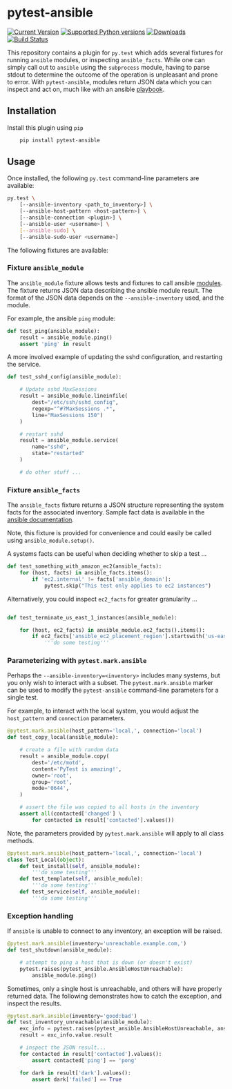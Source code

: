 # pytest-ansible

[![Current Version](https://pypip.in/v/pytest-ansible/badge.svg)](https://pypi.python.org/pypi/pytest-ansible/)
[![Supported Python versions](https://pypip.in/py_versions/pytest-ansible/badge.svg)](https://pypi.python.org/pypi/pytest-ansible/)
[![Downloads](https://pypip.in/d/pytest-ansible/badge.svg)](https://pypi.python.org/pypi/pytest-ansible/)
[![Build Status](https://travis-ci.org/jlaska/pytest-ansible.svg?branch=master)](https://travis-ci.org/jlaska/pytest-ansible)

This repository contains a plugin for ``py.test`` which adds several fixtures
for running ``ansible`` modules, or inspecting ``ansible_facts``.  While one
can simply call out to ``ansible`` using the ``subprocess`` module, having to
parse stdout to determine the outcome of the operation is unpleasant and prone
to error.  With ``pytest-ansible``, modules return JSON data which you can
inspect and act on, much like with an ansible
[playbook](http://docs.ansible.com/playbooks.html).

## Installation

Install this plugin using ``pip``

```bash
    pip install pytest-ansible
```

## Usage

Once installed, the following ``py.test`` command-line parameters are available:

```bash
py.test \
    [--ansible-inventory <path_to_inventory>] \
    [--ansible-host-pattern <host-pattern>] \
    [--ansible-connection <plugin>] \
    [--ansible-user <username>] \
    [--ansible-sudo] \
    [--ansible-sudo-user <username>]
```

The following fixtures are available:


### Fixture ``ansible_module``

The ``ansible_module`` fixture allows tests and fixtures to call ansible
[modules](http://docs.ansible.com/modules.html).  The fixture returns JSON data
describing the ansible module result.  The format of the JSON data depends on
the ``--ansible-inventory`` used, and the module.

For example, the ansible ``ping`` module:

```python
def test_ping(ansible_module):
    result = ansible_module.ping()
    assert 'ping' in result
```

A more involved example of updating the sshd configuration, and restarting the
service.

```python
def test_sshd_config(ansible_module):

    # Update sshd MaxSessions
    result = ansible_module.lineinfile(
        dest="/etc/ssh/sshd_config",
        regexp="^#?MaxSessions .*",
        line="MaxSessions 150")
    )

    # restart sshd
    result = ansible_module.service(
        name="sshd",
        state="restarted"
    )

    # do other stuff ...
```

### Fixture ``ansible_facts``

The ``ansible_facts`` fixture returns a JSON structure representing the system
facts for the associated inventory.  Sample fact data is available in the
[ansible
documentation](http://docs.ansible.com/playbooks_variables.html#information-discovered-from-systems-facts).

Note, this fixture is provided for convenience and could easily be called using
``ansible_module.setup()``.

A systems facts can be useful when deciding whether to skip a test ...

```python
def test_something_with_amazon_ec2(ansible_facts):
    for (host, facts) in ansible_facts.items():
        if 'ec2.internal' != facts['ansible_domain']:
            pytest.skip("This test only applies to ec2 instances")

```

Alternatively, you could inspect ``ec2_facts`` for greater granularity ...

```python

def test_terminate_us_east_1_instances(ansible_module):

    for (host, ec2_facts) in ansible_module.ec2_facts().items():
        if ec2_facts['ansible_ec2_placement_region'].startswith('us-east'):
            '''do some testing'''
```

### Parameterizing with ``pytest.mark.ansible``

Perhaps the ``--ansible-inventory=<inventory>`` includes many systems, but you
only wish to interact with a subset.  The ``pytest.mark.ansible`` marker can be
used to modify the ``pytest-ansible`` command-line parameters for a single test.

For example, to interact with the local system, you would adjust the
``host_pattern`` and ``connection`` parameters.

```python
@pytest.mark.ansible(host_pattern='local,', connection='local')
def test_copy_local(ansible_module):

    # create a file with random data
    result = ansible_module.copy(
        dest='/etc/motd',
        content='PyTest is amazing!',
        owner='root',
        group='root',
        mode='0644',
    )

    # assert the file was copied to all hosts in the inventory
    assert all(contacted['changed'] \
        for contacted in result['contacted'].values())
```

Note, the parameters provided by ``pytest.mark.ansible`` will apply to all
class methods.

```python
@pytest.mark.ansible(host_pattern='local,', connection='local')
class Test_Local(object):
    def test_install(self, ansible_module):
        '''do some testing'''
    def test_template(self, ansible_module):
        '''do some testing'''
    def test_service(self, ansible_module):
        '''do some testing'''
```

### Exception handling

If ``ansible`` is unable to connect to any inventory, an exception will be raised.

```python
@pytest.mark.ansible(inventory='unreachable.example.com,')
def test_shutdown(ansible_module):

    # attempt to ping a host that is down (or doesn't exist)
    pytest.raises(pytest_ansible.AnsibleHostUnreachable):
        ansible_module.ping()
```

Sometimes, only a single host is unreachable, and others will have properly
returned data.  The following demonstrates how to catch the exception, and
inspect the results.

```python
@pytest.mark.ansible(inventory='good:bad')
def test_inventory_unreachable(ansible_module):
    exc_info = pytest.raises(pytest_ansible.AnsibleHostUnreachable, ansible_module.ping)
    result = exc_info.value.result

    # inspect the JSON result...
    for contacted in result['contacted'].values():
        assert contacted['ping'] == 'pong'

    for dark in result['dark'].values():
        assert dark['failed'] == True
```
